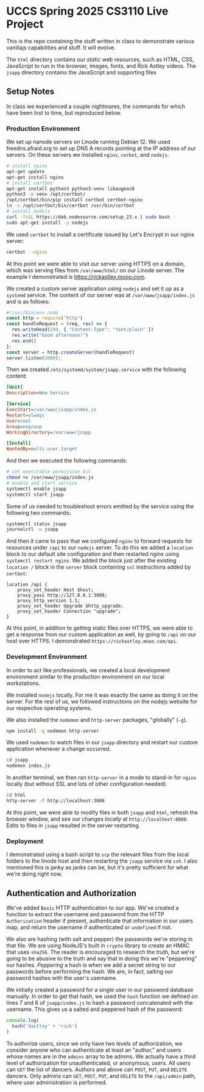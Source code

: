 # UCCS Spring 2025 CS3110 Live Project

This is the repo containing the stuff written in class to demonstrate various vanillajs capabilities and stuff.
It will evolve.

The `html` directory contains our *static* web resources, such as HTML, CSS, JavaScript to run in the browser, images, fonts, and Rick Astley videos.
The `jsapp` directory contains the JavaScript and supporting files

## Setup Notes

In class we experienced a couple nightmares, the commands for which have been lost to time, but reproduced below.

### Production Environment

We set up nanode servers on Linode running Debian 12.
We used freedns.afraid.org to set up DNS A records pointing at the IP address of our servers.
On these servers we installed `nginx`, `cerbot`, and `nodejs`.

```bash
# install nginx
apt-get update
apt-get install nginx
# install certbot
apt-get install python3 python3-venv libaugeas0
python3 -m venv /opt/certbot/
/opt/certbot/bin/pip install certbot certbot-nginx
ln -s /opt/certbot/bin/certbot /usr/bin/certbot
# install nodejs
curl -fsSL https://deb.nodesource.com/setup_23.x | sudo bash -
sudo apt-get install -y nodejs
```

We used `certbot` to install a certificate issued by Let's Encrypt in our nginx server:

```bash
certbot --nginx
```

At this point we were able to visit our server using HTTPS on a domain, which was serving files from `/var/www/html/` on our Linode server.
The example I demonstrated is https://rickastley.mooo.com.

We created a custom server application using `nodejs` and set it up as a `systemd` service.
The content of our server was at `/var/www/jsapp/index.js` and is as follows:

```js
#!/usr/bin/env node
const http = require("http")
const handleRequest = (req, res) => {
  res.writeHead(200, { "Content-Type": "text/plain" })
  res.write("Good afternoon!")
  res.end()
};
const server = http.createServer(handleRequest)
server.listen(3000);
```

Then we created `/etc/systemd/system/jsapp.service` with the following content:

```ini
[Unit]
Description=Wow Service

[Service]
ExecStart=/var/www/jsapp/index.js
Restart=always
User=root
Group=nogroup
WorkingDirectory=/var/www/jsapp

[Install]
WantedBy=multi-user.target
```

And then we executed the following commands:

```bash
# set executable permission bit
chmod +x /var/www/jsapp/index.js
# enable and start service
systemctl enable jsapp
systemctl start jsapp
```

Some of us needed to troubleshoot errors emitted by the service using the following two commands:

```bash
systemctl status jsapp
journalctl -u jsapp
```

And then it came to pass that we configured `nginx` to forward requests for resources under `/api` to our `nodejs` server.
To do this we added a `location` block to our default site configuration and then restarted nginx using `systemctl restart nginx`.
We added the block just after the existing `location /` block in the `server` block containing `ssl` instructions added by `certbot`:

```
location /api {
    proxy_set_header Host $host;
    proxy_pass http://127.0.0.1:3000;
    proxy_http_version 1.1;
    proxy_set_header Upgrade $http_upgrade;
    proxy_set_header Connection "upgrade";
}
```

At this point, in addition to getting static files over HTTPS, we were able to get a response from our custom application as well, by going to `/api` on our host over HTTPS.
I demonstrated `https://rickastley.mooo.com/api`.

### Development Environment

In order to act like professionals, we created a local development environment similar to the production environment on our local workstations.

We installed `nodejs` locally.
For me it was exactly the same as doing it on the server.
For the rest of us, we followed instructions on the nodejs website for our respective operating systems.

We also installed the `nodemon` and `http-server` packages, "globally" (`-g`).

```bash
npm install -g nodemon http-server
```

We used `nodemon` to watch files in our `jsapp` directory and restart our custom application whenever a change occurred.

```bash
cd jsapp
nodemon index.js
```

In another terminal, we then ran `http-server` in a mode to stand-in for `nginx` locally (but without SSL and lots of other configuration needed).

```bash
cd html
http-server -P http://localhost:3000
```

At this point, we were able to modify files in both `jsapp` and `html`, refresh the browser window, and see our changes *locally* at `http://localhost:8080`.
Edits to files in `jsapp` resulted in the server restarting.

### Deployment

I demonstrated using a bash script to `scp` the relevant files from the local folders to the linode host and then restarting the `jsapp` service via `ssh`.
I also mentioned this is janky as janks can be, but it's pretty sufficient for what we're doing right now.

## Authentication and Authorization

We've added `Basic` HTTP authentication to our app.
We've created a function to extract the username and password from the HTTP `Authorization` header if present, authenticate that information in our users map, and return the username if authenticated or `undefined` if not.

We also are hashing (with salt and pepper) the passwords we're storing in that file.
We are using NodeJS's built in `crypto` library to create an HMAC that uses `sha256`.
The reader is encouraged to research the truth, but we're going to be abusive to the truth and say that in doing this we're "peppering" our hashes.
*Peppering* a hash is when we add a secret string to our passwords before performing the hash.
We are, in fact, salting our password hashes with the user's username.

We initially created a password for a single user in our password database manually.
In order to get that hash, we used the `hash` function we defined on lines 7 and 8 of `jsapp/index.js` to hash a password concatenated with the username.
This gives us a salted and peppered hash of the password:

```js
console.log(
  hash('dastley' + 'rick')
)
```

To authorize users, since we only have two levels of authorization, we consider anyone who can authenticate at least an "author," and users whose names are in the `admins` array to be admins.
We actually have a third level of authorization for unauthenticated, or anonymous, users.
All users can `GET` the list of dancers.
Authors and above can `POST`, `PUT`, and `DELETE` dancers.
Only admins can `GET`, `POST`, `PUT`, and `DELETE` to the `/api/admin` path, where user administration is performed.

